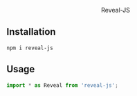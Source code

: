 <p align="center">
    Reveal-JS
    <!-- <a href="https://www.nervo-js.org" rel="nofollow"><img src="https://raw.githubusercontent.com/SlimMarten/nervo/development/logo.svg?sanitize=true" align="center" width="300"></a> -->
</p>

## Installation

```
npm i reveal-js
```

## Usage


```js
import * as Reveal from 'reveal-js';
```